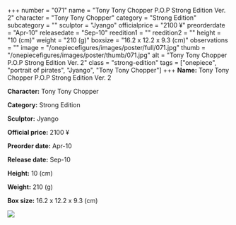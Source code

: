 +++
number = "071"
name = "Tony Tony Chopper P.O.P Strong Edition Ver. 2"
character = "Tony Tony Chopper"
category = "Strong Edition"
subcategory = ""
sculptor = "Jyango"
officialprice = "2100 ¥"
preorderdate = "Apr-10"
releasedate = "Sep-10"
reedition1 = ""
reedition2 = ""
height = "10 (cm)"
weight = "210 (g)"
boxsize = "16.2 x 12.2 x 9.3 (cm)"
observations = ""
image = "/onepiecefigures/images/poster/full/071.jpg"
thumb = "/onepiecefigures/images/poster/thumb/071.jpg"
alt = "Tony Tony Chopper P.O.P Strong Edition Ver. 2"
class = "strong-edition"
tags = ["onepiece", "portrait of pirates", "Jyango", "Tony Tony Chopper"]
+++
**Name:** Tony Tony Chopper P.O.P Strong Edition Ver. 2

**Character:** Tony Tony Chopper

**Category:** Strong Edition 

**Sculptor:** Jyango

**Official price:** 2100 ¥

**Preorder date:** Apr-10

**Release date:** Sep-10

**Height:** 10 (cm)

**Weight:** 210 (g)

**Box size:** 16.2 x 12.2 x 9.3 (cm)

<img src="/onepiecefigures/images/poster/thumb/071.jpg">